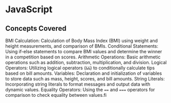 # JavaScript

## Concepts Covered

BMI Calculation: Calculation of Body Mass Index (BMI) using weight and height measurements, and comparison of BMIs.
Conditional Statements: Using if-else statements to compare BMI values and determine the winner in a competition based on scores.
Arithmetic Operations: Basic arithmetic operations such as addition, subtraction, multiplication, and division.
Logical Operators: Utilizing logical operators (`&&`) to conditionally calculate tips based on bill amounts.
Variables: Declaration and initialization of variables to store data such as mass, height, scores, and bill amounts.
String Literals: Incorporating string literals to format messages and output data with dynamic values.
Equality Operators: Using the `==` and `===` operators for comparison to check equality between values.fi